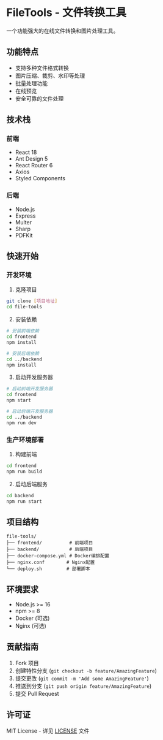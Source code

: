 # FileTools - 文件转换工具

一个功能强大的在线文件转换和图片处理工具。

## 功能特点

- 支持多种文件格式转换
- 图片压缩、裁剪、水印等处理
- 批量处理功能
- 在线预览
- 安全可靠的文件处理

## 技术栈

### 前端
- React 18
- Ant Design 5
- React Router 6
- Axios
- Styled Components

### 后端
- Node.js
- Express
- Multer
- Sharp
- PDFKit

## 快速开始

### 开发环境

1. 克隆项目
```bash
git clone [项目地址]
cd file-tools
```

2. 安装依赖
```bash
# 安装前端依赖
cd frontend
npm install

# 安装后端依赖
cd ../backend
npm install
```

3. 启动开发服务器
```bash
# 启动前端开发服务器
cd frontend
npm start

# 启动后端开发服务器
cd ../backend
npm run dev
```

### 生产环境部署

1. 构建前端
```bash
cd frontend
npm run build
```

2. 启动后端服务
```bash
cd backend
npm run start
```

## 项目结构

```
file-tools/
├── frontend/          # 前端项目
├── backend/           # 后端项目
├── docker-compose.yml # Docker编排配置
├── nginx.conf        # Nginx配置
└── deploy.sh         # 部署脚本
```

## 环境要求

- Node.js >= 16
- npm >= 8
- Docker (可选)
- Nginx (可选)

## 贡献指南

1. Fork 项目
2. 创建特性分支 (`git checkout -b feature/AmazingFeature`)
3. 提交更改 (`git commit -m 'Add some AmazingFeature'`)
4. 推送到分支 (`git push origin feature/AmazingFeature`)
5. 提交 Pull Request

## 许可证

MIT License - 详见 [LICENSE](LICENSE) 文件

